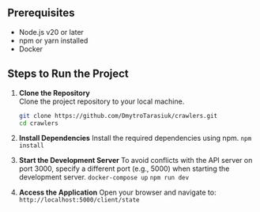 ## Prerequisites

- Node.js v20 or later
- npm or yarn installed
- Docker

## Steps to Run the Project

1. **Clone the Repository**  
   Clone the project repository to your local machine.

   ```bash
   git clone https://github.com/DmytroTarasiuk/crawlers.git
   cd crawlers

   ```

2. **Install Dependencies**
   Install the required dependencies using npm.
   `npm install`

3. **Start the Development Server**
   To avoid conflicts with the API server on port 3000, specify a different port (e.g., 5000) when starting the development server.
   `docker-compose up`
   `npm run dev`

4. **Access the Application**
   Open your browser and navigate to:
   `http://localhost:5000/client/state`
